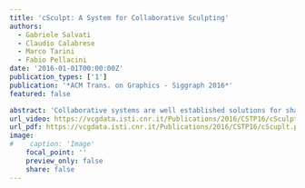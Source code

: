 ```yaml
---
title: 'cSculpt: A System for Collaborative Sculpting'
authors:
  - Gabriele Salvati
  - Claudio Calabrese
  - Marco Tarini
  - Fabio Pellacini
date: '2016-01-01T00:00:00Z'
publication_types: ['1']
publication: '*ACM Trans. on Graphics - Siggraph 2016*'
featured: false

abstract: 'Collaborative systems are well established solutions for sharing work among people. In computer graphics these workflows are still not well established, compared to what is done for text writing or software development. Usually artists work alone and share their final models by sending files. In this paper we present a system for collaborative 3D digital sculpting. In our prototype, multiple artists concurrently sculpt a polygonal mesh on their local machines by changing its vertex properties, such as positions and material BRDFs. Our system shares the artists'' edits automatically and seamlessly merges these edits even when they happen on the same region of the surface. We propose a merge algorithm that is fast-enough for seamless collaboration, respects users'' edits as much as possible, can support any sculpting operation, and works for both geometry and appearance modifications. Since in sculpting artists alternatively perform fine adjustments and large scale modifications, our algorithm is based on a multiresolution edit representation that handles concurrent overlapping edits at different scales. We tested our algorithm by modeling meshes collaboratively in different sculpting sessions and found that our algorithm outperforms prior works on collaborative mesh editing in all cases.'
url_video: https://vcgdata.isti.cnr.it/Publications/2016/CSTP16/cSculpt_Video.mp4
url_pdf: https://vcgdata.isti.cnr.it/Publications/2016/CSTP16/cScuplt.pdf
image:
#    caption: 'Image'
    focal_point: ''
    preview_only: false
    share: false
---
```

